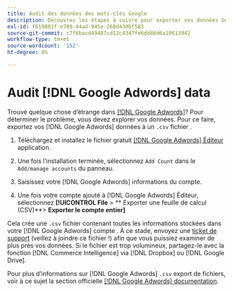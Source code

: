 ```yaml
---
title: Audit des données des mots-clés Google
description: Découvrez les étapes à suivre pour exporter vos données Google AdWords.
exl-id: f619801f-e789-44ad-945e-268d430bf583
source-git-commit: c7f6bacd49487cd13c4347fe6dd46d6a10613942
workflow-type: tm+mt
source-wordcount: '152'
ht-degree: 0%

---
```


# Audit [!DNL Google Adwords] data

Trouvé quelque chose d’étrange dans [[!DNL Google Adwords]](../integrations/google-adwords.md)? Pour déterminer le problème, vous devez explorer vos données. Pour ce faire, exportez vos [!DNL Google Adwords] données à un `.csv` fichier .

1. Téléchargez et installez le fichier gratuit [[!DNL Google Adwords] Éditeur](https://ads.google.com/home/tools/ads-editor/) application.

1. Une fois l’installation terminée, sélectionnez `Add Count` dans le `Add/manage accounts` du panneau.

1. Saisissez votre [!DNL Google Adwords] informations du compte.

1. Une fois votre compte ajouté à [!DNL Google Adwords] Éditeur, sélectionnez **[!UICONTROL File** > ** Exporter une feuille de calcul (CSV)**> **Exporter le compte entier]**

Cela crée une `.csv` fichier contenant toutes les informations stockées dans votre [!DNL Google Adwords] compte . À ce stade, envoyez une [ticket de support](https://experienceleague.adobe.com/docs/commerce-knowledge-base/kb/troubleshooting/miscellaneous/mbi-service-policies.html) (veillez à joindre ce fichier !) afin que vous puissiez examiner de plus près vos données. Si le fichier est trop volumineux, partagez-le avec la fonction [!DNL Commerce Intelligence] via [!DNL Dropbox] ou [!DNL Google Drive].

Pour plus d’informations sur [!DNL Google Adwords] `.csv` export de fichiers, voir à ce sujet la section officielle [[!DNL Google Adwords] documentation](https://support.google.com/google-ads/editor/answer/38657?hl=en).
